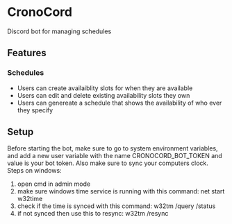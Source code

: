 # CronoCord
Discord bot for managing schedules

## Features
### Schedules
- Users can create availaiblity slots for when they are available
- Users can edit and delete existing availability slots they own
- Users can genereate a schedule that shows the availability of who ever they specify


## Setup
Before starting the bot, make sure to go to system environment variables, and add a new user variable with the name CRONOCORD_BOT_TOKEN and value is your bot token.
Also make sure to sync your computers clock.
Steps on windows:
1. open cmd in admin mode
2. make sure windows time service is running with this command: net start w32time
3. check if the time is synced with this command: w32tm /query /status
4. if not synced then use this to resync: w32tm /resync
